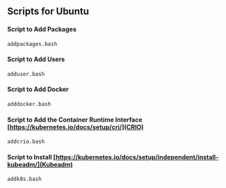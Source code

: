 
## Scripts for Ubuntu

#### Script to Add Packages
```
addpackages.bash
```

#### Script to Add Users
```
adduser.bash
```

#### Script to Add Docker
```
adddocker.bash
```

#### Script to Add the Container Runtime Interface [https://kubernetes.io/docs/setup/cri/](CRIO)
```
addcrio.bash
```

#### Script to Install [https://kubernetes.io/docs/setup/independent/install-kubeadm/](Kubeadm)
```
addk8s.bash
```
